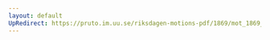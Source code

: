 ```yaml
---
layout: default
UpRedirect: https://pruto.im.uu.se/riksdagen-motions-pdf/1869/mot_1869__ak__121/mot_1869__ak__121-002.pdf
---
```

